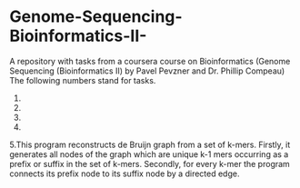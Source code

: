 # Genome-Sequencing-Bioinformatics-II-
A repository with tasks from a coursera course on Bioinformatics (Genome Sequencing (Bioinformatics II) by Pavel Pevzner and Dr. Phillip Compeau)
The following numbers stand for tasks.

1.

2.

3.

4.

5.This program reconstructs de Bruijn graph from a set of k-mers. Firstly, it generates all nodes of the graph which are unique k-1 mers occurring as a prefix or suffix in the set of k-mers. Secondly, for every k-mer the program connects its prefix node to its suffix node by a directed edge. 
